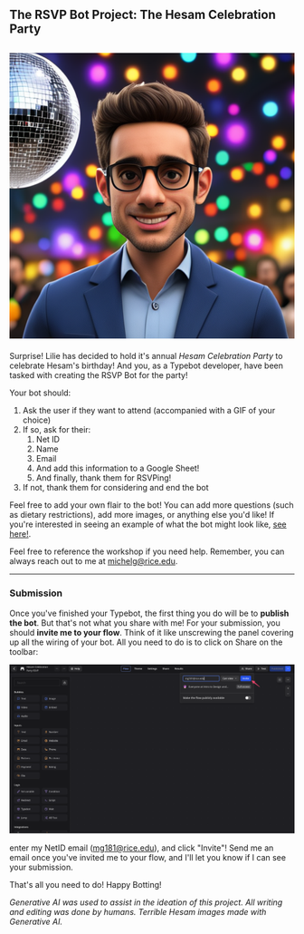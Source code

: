 ## The RSVP Bot Project: The Hesam Celebration Party

## ![This image will haunt me for the rest of my life](hesam.png)

Surprise! Lilie has decided to hold it's annual *Hesam Celebration Party* to celebrate Hesam's birthday! And you, as a Typebot developer, have been tasked with creating the RSVP Bot for the party!

Your bot should:

1. Ask the user if they want to attend (accompanied with a GIF of your choice)
2. If so, ask for their:
   1. Net ID
   2. Name
   3. Email
   4. And add this information to a Google Sheet!
   5. And finally, thank them for RSVPing!
3. If not, thank them for considering and end the bot

Feel free to add your own flair to the bot! You can add more questions (such as dietary restrictions), add more images, or anything else you'd like! If you're interested in seeing an example of what the bot might look like, [see here!](https://bot.lilie.link/hesam-celebration-party-rsvp-l67r4b3).

Feel free to reference the workshop if you need help. Remember, you can always reach out to me at michelg@rice.edu.

---

### Submission

Once you've finished your Typebot, the first thing you do will be to **publish the bot**. But that's not what you share with me! For your submission, you should **invite me to your flow**. Think of it like unscrewing the panel covering up all the wiring of your bot. All you need to do is to click on Share on the toolbar:

![project-flow-invite](project-flow-invite.png)

enter my NetID email (mg181@rice.edu), and click "Invite"! Send me an email once you've invited me to your flow, and I'll let you know if I can see your submission. 

That's all you need to do! Happy Botting!





*Generative AI was used to assist in the ideation of this project. All writing and editing was done by humans. Terrible Hesam images made with Generative AI.*




